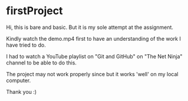 # firstProject

Hi, this is bare and basic. But it is my sole attempt at the assignment.

Kindly watch the demo.mp4 first to have an understanding of the work I have tried to do.

I had to watch a YouTube playlist on "Git and GitHub" on "The Net Ninja" channel to be able to do this.

The project may not work properly since but it works 'well' on my local computer.

Thank you :)
